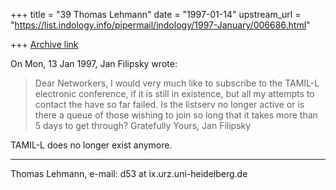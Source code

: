 +++
title = "39 Thomas Lehmann"
date = "1997-01-14"
upstream_url = "https://list.indology.info/pipermail/indology/1997-January/006686.html"

+++
[Archive link](https://list.indology.info/pipermail/indology/1997-January/006686.html)


On Mon, 13 Jan 1997, Jan Filipsky wrote:

> Dear Networkers,
> I would very much like to subscribe to the TAMIL-L electronic conference, if
> it is still in existence, but all my attempts to contact the
> <listserv at vm.urz.uni-heidelberg.de> have so far failed. Is the listserv no
> longer active or is there a queue of those wishing to join so long that it
> takes more than 5 days to get through?
> Gratefully Yours, Jan Filipsky 
> 

TAMIL-L does no longer exist anymore.

_____________________________________________________________________________
Thomas Lehmann,			     	e-mail:	d53 at ix.urz.uni-heidelberg.de





